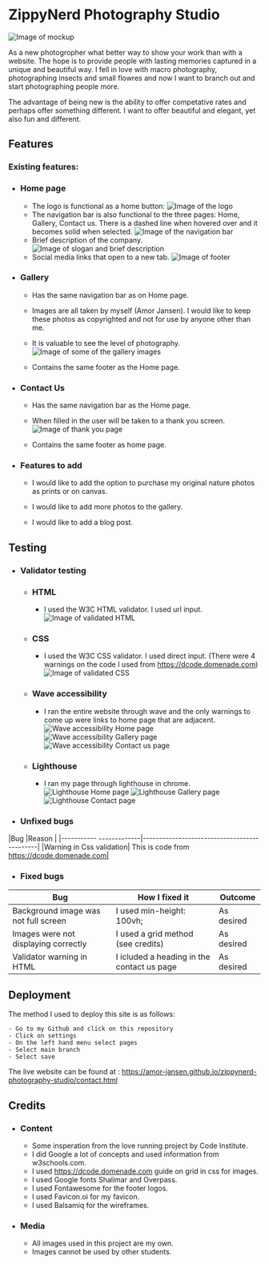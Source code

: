 # ZippyNerd Photography Studio

![Image of mockup](/docs/screenshots/mockup-resize.png)

As a new photogropher what better way to show your work than with a website. The hope is to provide people with
lasting memories captured in a unique and beautiful way. I fell in love with macro photography, photographing insects 
and small flowres and now I want to branch out and start photographing people more.

The advantage of being new is the ability to offer competative rates and perhaps offer something different.
I want to offer beautiful and elegant, yet also fun and different.

## Features
### Existing features:
- ### Home page
   - The logo is functional as a home button:
    ![Image of the logo](/docs/screenshots/logo-home-button.png)
   - The navigation bar is also functional to the three pages: Home, Gallery, Contact us. 
     There is a dashed line when hovered over and it becomes solid when selected.
    ![Image of the navigation bar](/docs/screenshots/nav-bar.png)
   - Brief description of the company.
    ![Image of slogan and brief description](/docs/screenshots/slogan-about.png)
   - Social media links that open to a new tab.
    ![Image of footer](/docs/screenshots/footer.png)

- ### Gallery

   - Has the same navigation bar as on Home page.

   - Images are all taken by myself (Amor Jansen).
     I would like to keep these photos as copyrighted and not for use by anyone other than me.

   - It is valuable to see the level of photography.
    ![Image of some of the gallery images](/docs/screenshots/images.png)

   - Contains the same footer as the Home page.

- ### Contact Us

    - Has the same navigation bar as the Home page.

    - When filled in the user will be taken to a thank you screen.
    ![Image of thank you page](/docs/screenshots/thank-you.png)

    - Contains the same footer as home page.

- ### Features to add

    - I would like to add the option to purchase my original nature photos as prints or on canvas.

    - I would like to add more photos to the gallery.

    - I would like to add a blog post.

## Testing

- ### Validator testing
    - ### HTML 
        - I used the W3C HTML validator. I used url input.
        ![Image of validated HTML](/docs/screenshots/html-validation.png)

    - ### CSS
        - I used the W3C CSS validator. I used direct input. (There were 4 warnings on the code I used from https://dcode.domenade.com)
        ![Image of validated CSS](/docs/screenshots/css-validation.png)

    - ### Wave accessibility
        - I ran the entire website through wave and the only warnings to come up were links to home page that
          are adjacent.
          ![Wave accessibility Home page](/docs/screenshots/wave-homepage.png)
          ![Wave accessibility Gallery page](/docs/screenshots/wave-gallery.png)
          ![Wave accessibility Contact us page](/docs/screenshots/wave-contact-us.png)
    
    - ### Lighthouse
        - I ran my page through lighthouse in chrome.
        ![Lighthouse Home page](/docs/screenshots/lighthouse.png)
        ![Lighthouse Gallery page](/docs/screenshots/lighthouse-gallery.png)
        ![Lighthouse Contact page](/docs/screenshots/lighthouse-contact.png)

- ### Unfixed bugs
|Bug                      |Reason                                       |
|----------- -------------|---------------------------------------------|
|Warning in Css validation| This is code from https://dcode.domenade.com|

- ### Fixed bugs
| Bug                                | How I fixed it            | Outcome |
|-----                               |----------------           |---------|
|Background image was not full screen| I used min-height: 100vh; | As desired|
|Images were not displaying correctly| I used a grid method (see credits)| As desired|
|Validator warning in HTML           | I icluded a heading in the contact us page| As desired|

## Deployment

The method I used to deploy this site is as follows:

    - Go to my Github and click on this repository
    - Click on settings 
    - On the left hand menu select pages
    - Select main branch 
    - Select save

The live website can be found at :  https://amor-jansen.github.io/zippynerd-photography-studio/contact.html

## Credits
 
 - ### Content
    - Some insperation from the love running project by Code Institute.
    - I did Google a lot of concepts and used information from w3schools.com.
    - I used https://dcode.domenade.com guide on grid in css for images.
    - I used Google fonts Shalimar and Overpass.
    - I used Fontawesome for the footer logos.
    - I used Favicon.oi for my favicon.
    - I used Balsamiq for the wireframes.
 - ### Media
    
    - All images used in this project are my own.
    - Images cannot be used by other students.